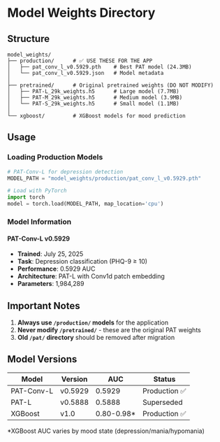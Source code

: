# Model Weights Directory

## Structure

```
model_weights/
├── production/      # ✅ USE THESE FOR THE APP
│   ├── pat_conv_l_v0.5929.pth    # Best PAT model (24.3MB)
│   └── pat_conv_l_v0.5929.json   # Model metadata
│
├── pretrained/      # Original pretrained weights (DO NOT MODIFY)
│   ├── PAT-L_29k_weights.h5      # Large model (7.7MB)
│   ├── PAT-M_29k_weights.h5      # Medium model (3.9MB)
│   └── PAT-S_29k_weights.h5      # Small model (1.1MB)
│
└── xgboost/         # XGBoost models for mood prediction
```

## Usage

### Loading Production Models

```python
# PAT-Conv-L for depression detection
MODEL_PATH = "model_weights/production/pat_conv_l_v0.5929.pth"

# Load with PyTorch
import torch
model = torch.load(MODEL_PATH, map_location='cpu')
```

### Model Information

#### PAT-Conv-L v0.5929
- **Trained**: July 25, 2025
- **Task**: Depression classification (PHQ-9 ≥ 10)
- **Performance**: 0.5929 AUC
- **Architecture**: PAT-L with Conv1d patch embedding
- **Parameters**: 1,984,289

## Important Notes

1. **Always use `/production/` models** for the application
2. **Never modify `/pretrained/`** - these are the original PAT weights
3. **Old `/pat/` directory** should be removed after migration

## Model Versions

| Model | Version | AUC | Status |
|-------|---------|-----|--------|
| PAT-Conv-L | v0.5929 | 0.5929 | Production ✅ |
| PAT-L | v0.5888 | 0.5888 | Superseded |
| XGBoost | v1.0 | 0.80-0.98* | Production ✅ |

*XGBoost AUC varies by mood state (depression/mania/hypomania)
